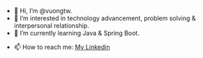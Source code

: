 - 👋 Hi, I’m @vuongtw.
- 👀 I’m interested in technology advancement, problem solving & interpersonal relationship.
- 🌱 I’m currently learning Java & Spring Boot.
<!--- - 💞️ I’m looking to collaborate on --->
- 📫 How to reach me: [My Linkedin](www.linkedin.com/in/vuongpd)

<!---
vuongtw/vuongtw is a ✨ special ✨ repository because its `README.md` (this file) appears on your GitHub profile.
You can click the Preview link to take a look at your changes.
--->
